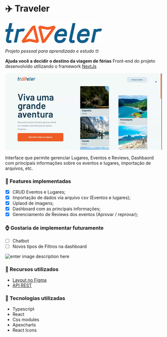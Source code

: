 # :airplane: Traveler   
![enter image description here](https://github.com/kleberMRocha/Traveler/blob/master/public/images/Logo.svg)

 *Projeto pessoal para aprendizado e estudo* :nerd_face:
 
 **Ajuda você a decidir o destino da viagem de férias**
 Front-end do projeto desenvolvido utilizando o framework [NextJs](https://nextjs.org/)
 
 ![enter image description here](https://github.com/kleberMRocha/Traveler/blob/master/Screenshots/home.gif)
 
Interface que permite gerenciar Lugares, Eventos e Reviews, Dashbaord com principais informações sobre os eventos e lugares, importação de arquivos, etc.

### :memo: Features implementadas 
- [x] CRUD Eventos e Lugares;
- [x] Importação de dados via arquivo csv (Eventos e lugares);
- [x] Uplaod de imagens; 
- [x] Dashboard com as principais informações;
- [x] Gerenciamento de Reviews dos eventos (Aprovar / reprovar);

### :watch:  Gostaria de implementar futuramente 
- [ ] Chatbot
- [ ] Novos tipos de Filtros na dashboard 

![enter image description here](https://github.com/kleberMRocha/Traveler/blob/master/Screenshots/dashbaord.gif)

### :wave: Recursos utilizados
- [Layout no Figma](https://www.figma.com/file/I68bGHr3QhKVM0RxQbJoKr/Traveler---Website?node-id=137:723)
- [API REST](https://github.com/kleberMRocha/Traveler-backend#readme)
 
### :wrench: Tecnologias utilizadas
- Typescript
- React
- Css modules
- Apexcharts
- React Icons


